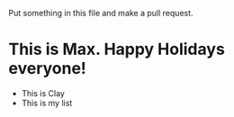 Put something in this file and make a pull request.

This is Max. Happy Holidays everyone!
====================================

<ul>
<li>This is Clay</li>
<li>This is my list</li>
</ul>
